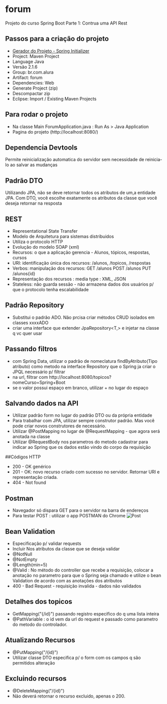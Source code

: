 # forum
Projeto do curso Spring Boot Parte 1: Contrua uma API Rest

## Passos para a criação do projeto
* [Gerador do Projeto - Spring Initializer](https://start.spring.io/)
* Project: Maven Project
* Language Java
* Versão 2.1.6
* Group: br.com.alura
* Artifact: forum
* Dependencies: Web
* Generate Project (zip)
* Descompactar zip
* Eclipse: Import / Existing Maven Projects

## Para rodar o projeto
* Na classe Main ForumApplication.java :  Run As > Java Application
* Pagina do projeto (http://localhost:8080/)

## Dependencia Devtools
Permite reinicialização automatica do servidor sem necessidade de reinicia-lo ao salvar as mudanças

## Padrão DTO
Utilizando JPA, não se deve retornar todos os atributos de um,a entidade JPA. Com DTO, você escolhe exatamente os atributos da classe que você deseja retornar na resposta

## REST
* Representational State Transfer
* Modelo de Arquitetura para sistemas distribuidos
* Utiliza o protocolo HTTP
* Evolução do modelo SOAP (xml)
* Recursos: o que a aplicação gerencia - Alunos, tópicos, respostas, cursos
* URI: identificação única dos recursos: /alunos, /topicos, /respostas
* Verbos: manipulação dos recursos: GET /alunos POST /alunos PUT /alunos{id} 
* Representação dos recursos : media type : XML, JSON
* Stateless: não guarda sessão - não armazena dados dos usuários p/ que o protocolo tenha escalabilidade

## Padrão Repository
* Substitui o padrão ADO. Não prcisa criar métodos CRUD isolados em classes xxxxADO
* criar uma interface que extender JpaRepository<T,> e injetar na classe q vc quer usar

## Passando filtros
* com Spring Data, utilizar o padrão de nomeclatura findByAtributo(Tipo atributo) como metodo na interface Repository que o Spring ja criar o JPQL necessário p/ filtrar
* na url, filtrar com http://localhost:8080/topicos?nomeCurso=Spring+Boot
* se o valor possui espaço em branco, utilizar + no lugar do espaço

## Salvando dados na API
* Utilizar padrão form no lugar do padrão DTO ou da própria entidade
* Para trabalhar com JPA, utilizar sempre construtor padrão. Mas você pode criar novos construtores de necessário.
* Utilizar @PostMapping no lugar de @RequestMapping - que agora será anotada na classe
* Utilizar @RequestBody nos parametros do metodo cadastrar para indicar ao Spring que os dados estão vindo do corpo da requisição

##Códigos HTTP
* 200 - OK genérico
* 201 - OK: novo recurso criado com sucesso no servidor. Retornar URI e representação criada.
* 404 - Not found

## Postman
* Navegador só dispara GET para o servidor na barra de endereços
* Para testar POST : utilizar o app POSTMAN do Chrome
![Post](https://github.com/j19791/forum/raw/master/Postman.jpg)


## Bean Validation
* Especificação p/ validar requests
* Incluir Nos atributos da classe que se deseja validar
* @NotNull
* @NotEmpty
* @Length(min=5)
* @Valid : No método do controller que recebe a requisição, colocar a anotação no parametro para que o Spring seja chamado e utilize o bean Validation de acordo com as anotações dos atributos  
* 400 - Bad Request - requisição invalida - dados não validados 

## Detalhes dos topicos
* GetMapping("{/id}")  passando registro especifico do q uma lista inteira
* @PathVariable : o id vem da url do request e passado como parametro do metodo do controlador.

## Atualizando Recursos
* @PutMapping("/{id}")
* Utilizar classe DTO especifica p/ o form com os campos q são permitidos alteração
 
## Excluindo recursos
* @DeleteMapping("/{id}")
* Não deverá retornar o recurso excluido, apenas o 200.
